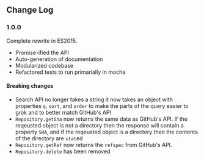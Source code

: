 ## Change Log

### 1.0.0
Complete rewrite in ES2015.

* Promise-ified the API
* Auto-generation of documentation
* Modularized codebase
* Refactored tests to run primarially in mocha

#### Breaking changes
* Search API no longer takes a string it now takes an object with properties `q`, `sort`, and `order` to make
   the parts of the query easier to grok and to better match GitHub's API
* `Repository.getSha` now returns the same data as GitHub's API. If the reqeusted object is not a directory then the
   response will contain a property `SHA`, and if the reqeusted object is a directory then the contents of the
   directory are `stat`ed
* `Repository.getRef` now returns the `refspec` from GitHub's API.
* `Repository.delete` has been removed
